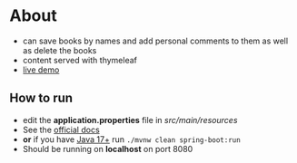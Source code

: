 # About
- can save books by names and add personal comments to them as well as delete the books
- content served with thymeleaf
- [live demo](https://clipchamp.com/watch/1g77NtjApj2)

## How to run
- edit the **application.properties** file in *src/main/resources*
- See the [official docs](https://docs.spring.io/spring-boot/docs/1.5.16.RELEASE/reference/html/using-boot-running-your-application.html)
- **or** if you have [Java 17+](https://www.oracle.com/java/technologies/downloads/#java17) run `./mvnw clean spring-boot:run`
- Should be running on **localhost** on port 8080
